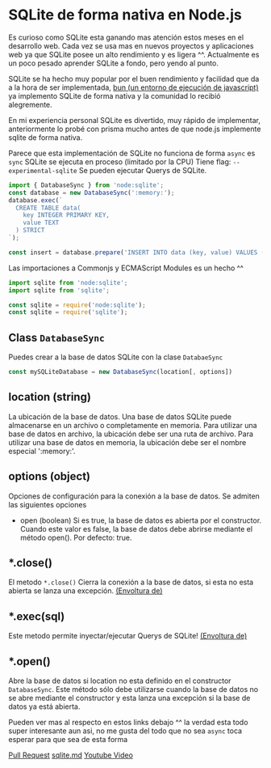 # SQLite de forma nativa en Node.js

Es curioso como SQLite esta ganando mas atención estos meses en el desarrollo web. Cada vez se usa mas en nuevos proyectos y aplicaciones web ya que SQLite posee un alto rendimiento y es ligera ^^. Actualmente es un poco pesado aprender SQLite a fondo, pero yendo al punto. 

SQLite se ha hecho muy popular por el buen rendimiento y facilidad que da a la hora de ser implementada, [bun (un entorno de ejecución de javascript)](https://bun.sh/docs/api/sqlite) ya implemento SQLite de forma nativa y la comunidad lo recibió alegremente.

En mi experiencia personal SQLite es divertido, muy rápido de implementar, anteriormente lo probé con prisma mucho antes de que node.js implemente sqlite de forma nativa.

Parece que esta implementación de SQLite no funciona de forma `async` es `sync`
SQLite se ejecuta en proceso (limitado por la CPU)
Tiene flag: `--experimental-sqlite`
Se pueden ejecutar Querys de SQLite.

```mjs
import { DatabaseSync } from 'node:sqlite';
const database = new DatabaseSync(':memory:');
database.exec(`
  CREATE TABLE data(
    key INTEGER PRIMARY KEY,
    value TEXT
  ) STRICT
`);

const insert = database.prepare('INSERT INTO data (key, value) VALUES (?, ?)');
```

Las importaciones a Commonjs y ECMAScript Modules es un hecho ^^

```mjs
import sqlite from 'node:sqlite';
import sqlite from 'sqlite';
```
```cjs
const sqlite = require('node:sqlite');
const sqlite = require('sqlite');
```
## Class `DatabaseSync`

Puedes crear a la base de datos SQLite con la clase `DatabaeSync`

```js
const mySQLiteDatabase = new DatabaseSync(location[, options])
```
## location (string)
La ubicación de la base de datos. Una base de datos SQLite puede almacenarse en un archivo o completamente en memoria. Para utilizar una base de datos en archivo, la ubicación debe ser una ruta de archivo. Para utilizar una base de datos en memoria, la ubicación debe ser el nombre especial ':memory:'.

## options (object)
Opciones de configuración para la conexión a la base de datos. Se admiten las siguientes opciones
- open (boolean)  Si es true, la base de datos es abierta por el constructor. Cuando este valor es false, la base de datos debe abrirse mediante el método open(). Por defecto: true.

## *.close()

El metodo `*.close()` Cierra la conexión a la base de datos, si esta no esta abierta se lanza una excepción. [(Envoltura de)](https://www.sqlite.org/c3ref/close.html)

## *.exec(sql)

Este metodo permite inyectar/ejecutar Querys de SQLite! [(Envoltura de)](https://www.sqlite.org/c3ref/exec.html)

## *.open()

Abre la base de datos si location no esta definido en el constructor `DatabaseSync`. Este método sólo debe utilizarse cuando la base de datos no se abre mediante el constructor y esta lanza una excepción si la base de datos ya está abierta.

Pueden ver mas al respecto en estos links debajo ^^ la verdad esta todo super interesante aun asi, no me gusta del todo que no sea `async` toca esperar para que sea de esta forma

[Pull Request](https://github.com/nodejs/node/pull/53752)
[sqlite.md](https://github.com/cjihrig/node/blob/sqlite/doc/api/sqlite.md)
[Youtube Video](https://www.youtube.com/watch?v=CDyBH8ecUxc)
